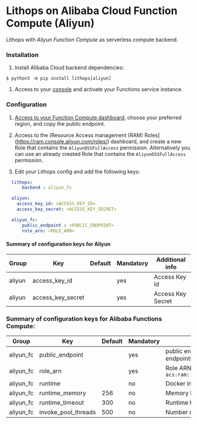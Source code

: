 # Lithops on Alibaba Cloud Function Compute (Aliyun)

Lithops with *Aliyun Function Compute* as serverless compute backend.

### Installation

1. Install Alibaba Cloud backend dependencies:

```
$ python3 -m pip install lithops[aliyun]
```

1. Access to your [console](https://homenew-intl.console.aliyun.com/) and activate your Functions service instance.

### Configuration

1. [Access to your Function Compute dashboard](https://fc.console.aliyun.com/fc/overview), choose your preferred region, and copy the public endpoint.

2. Access to the (Resource Access management (RAM) Roles](https://ram.console.aliyun.com/roles/) dashboard, and create a new Role that contains the `AliyunOSSFullAccess` permission. Alternatively you can use an already created Role that contains the `AliyunOSSFullAccess` permission.

3. Edit your Lithops config and add the following keys:

```yaml
  lithops:
      backend : aliyun_fc

  aliyun:
    access_key_id: <ACCESS_KEY_ID>
    access_key_secret: <ACCESS_KEY_SECRET>

  aliyun_fc:
      public_endpoint : <PUBLIC_ENDPOINT>
      role_arn: <ROLE_ARN>
```

#### Summary of configuration keys for Aliyun

|Group|Key|Default|Mandatory|Additional info|
|---|---|---|---|---|
|aliyun | access_key_id | |yes |  Access Key Id |
|aliyun | access_key_secret | |yes | Access Key Secret |

    
### Summary of configuration keys for Alibaba Functions Compute:

|Group|Key|Default|Mandatory|Additional info|
|---|---|---|---|---|
|aliyun_fc | public_endpoint | |yes | public endpoint (URL) to the service. OSS and FC endpoints are different. |
|aliyun_fc | role_arn | |yes | Role ARN. For example: `acs:ram::5244532493961771:role/aliyunfclogexecutionrole` |
|aliyun_fc | runtime |  |no | Docker image name.|
|aliyun_fc | runtime_memory | 256 |no | Memory limit in MB. Default 256MB |
|aliyun_fc | runtime_timeout | 300 |no | Runtime timeout in seconds. Default 5 minutes |
|aliyun_fc | invoke_pool_threads | 500 |no | Number of concurrent threads used for invocation |
